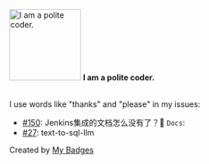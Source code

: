 <img src="https://my-badges.github.io/my-badges/polite-coder.png" alt="I am a polite coder." title="I am a polite coder." width="128">
<strong>I am a polite coder.</strong>
<br><br>

I use words like "thanks" and "please" in my issues:

- <a href="https://github.com/murphysecurity/murphysec/issues/150">#150</a>: Jenkins集成的文档怎么没有了？:open_book: `Docs`: 
- <a href="https://github.com/taoyds/test-suite-sql-eval/issues/27">#27</a>: text-to-sql-llm


Created by <a href="https://github.com/my-badges/my-badges">My Badges</a>